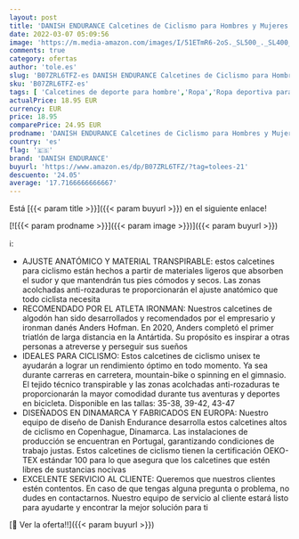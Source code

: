 ```yaml
---
layout: post
title: 'DANISH ENDURANCE Calcetines de Ciclismo para Hombres y Mujeres  Paquete de 3 Calcetines de Bicicleta Transpirables hasta el Tobillo  1 x Rayas  1 x Negro  1 x Azul   EU 39-42'
date: 2022-03-07 05:09:56
image: 'https://m.media-amazon.com/images/I/51ETmR6-2oS._SL500_._SL400_.jpg'
comments: true
category: ofertas
author: 'tole.es'
slug: 'B07ZRL6TFZ-es DANISH ENDURANCE Calcetines de Ciclismo para Hombres y...'
sku: 'B07ZRL6TFZ-es'
tags: [ 'Calcetines de deporte para hombre','Ropa','Ropa deportiva para hombre','Ropa para hombre','bicicleta','danish endurance', ]
actualPrice: 18.95 EUR
currency: EUR
price: 18.95
comparePrice: 24.95 EUR
prodname: 'DANISH ENDURANCE Calcetines de Ciclismo para Hombres y Mujeres  Paquete de 3 Calcetines de Bicicleta Transpirables hasta el Tobillo  1 x Rayas  1 x Negro  1 x Azul   EU 39-42'
country: 'es'
flag: '🇪🇸'
brand: 'DANISH ENDURANCE'
buyurl: 'https://www.amazon.es/dp/B07ZRL6TFZ/?tag=tolees-21'
descuento: '24.05'
average: '17.7166666666667'
---
```


Está [{{< param title >}}]({{< param buyurl >}}) en el siguiente enlace!

[![{{< param prodname >}}]({{< param image >}})]({{< param buyurl >}})

ℹ️:

- AJUSTE ANATÓMICO Y MATERIAL TRANSPIRABLE: estos calcetines para ciclismo están hechos a partir de materiales ligeros que absorben el sudor y que mantendrán tus pies cómodos y secos. Las zonas acolchadas anti-rozaduras te proporcionarán el ajuste anatómico que todo ciclista necesita
- RECOMENDADO POR EL ATLETA IRONMAN: Nuestros calcetines de algodón han sido desarrollados y recomendados por el empresario y ironman danés Anders Hofman. En 2020, Anders completó el primer triatlón de larga distancia en la Antártida. Su propósito es inspirar a otras personas a atreverse y perseguir sus sueños
- IDEALES PARA CICLISMO: Estos calcetines de ciclismo unisex te ayudarán a lograr un rendimiento óptimo en todo momento. Ya sea durante carreras en carretera, mountain-bike o spinning en el gimnasio. El tejido técnico transpirable y las zonas acolchadas anti-rozaduras te proporcionarán la mayor comodidad durante tus aventuras y deportes en bicicleta. Disponible en las tallas: 35-38, 39-42, 43-47
- DISEÑADOS EN DINAMARCA Y FABRICADOS EN EUROPA: Nuestro equipo de diseño de Danish Endurance desarrolla estos calcetines altos de ciclismo en Copenhague, Dinamarca. Las instalaciones de producción se encuentran en Portugal, garantizando condiciones de trabajo justas. Estos calcetines de ciclismo tienen la certificación OEKO-TEX estándar 100 para lo que asegura que los calcetines que estén libres de sustancias nocivas
- EXCELENTE SERVICIO AL CLIENTE: Queremos que nuestros clientes estén contentos. En caso de que tengas alguna pregunta o problema, no dudes en contactarnos. Nuestro equipo de servicio al cliente estará listo para ayudarte y encontrar la mejor solución para ti

[🛒 Ver la oferta!!]({{< param buyurl >}})
